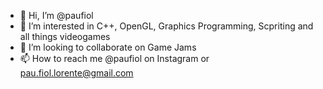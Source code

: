 - 👋 Hi, I’m @paufiol
- 👀 I’m interested in C++, OpenGL, Graphics Programming, Scpriting and all things videogames
- 💞️ I’m looking to collaborate on Game Jams
- 📫 How to reach me @paufiol on Instagram or pau.fiol.lorente@gmail.com

<!---
paufiol/paufiol is a ✨ special ✨ repository because its `README.md` (this file) appears on your GitHub profile.
You can click the Preview link to take a look at your changes.
--->
